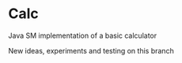 # Calc
Java SM implementation of a basic calculator

New ideas, experiments and testing on this branch
